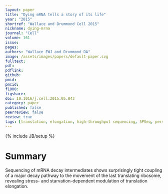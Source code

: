 ```yaml
---
layout: paper
title: "Dying mRNA tells a story of its life"
year: "2015"
shortref: "Wallace and Drummond Cell 2015"
nickname: dying-mrna
journal: "Cell"
volume: 161
issue: 
pages: 
authors: "Wallace EWJ and Drummond DA"
image: /assets/images/papers/default-paper.svg
fulltext:
pdf: 
pdflink: 
github: 
pmid: 
pmcid: 
f1000: 
figshare: 
doi: 10.1016/j.cell.2015.05.043
category: paper
published: false
peerreview: false
review: true
tags: [translation, elongation, high-throughput sequencing, 5PSeq, perspective]
---
```

{% include JB/setup %}

# Summary 

Sequencing of mRNA decay intermediates shows
surprisingly tight coupling of a major decay pathway to the movement of the last translating ribosome,
revealing stress- and starvation-dependent modulation of translation elongation.